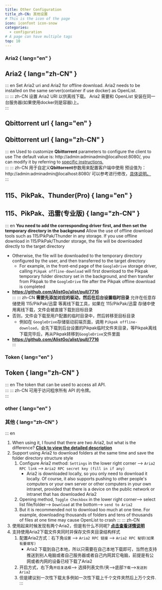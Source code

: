 ```yaml
---
title: Other Configuration
title_zh-CN: 其他设置
# This is the icon of the page
icon: iconfont icon-snow
categories:
  - configuration
# A page can have multiple tags
top: 10
---
```


### **Aria2** { lang="en" }

## **Aria2** { lang="zh-CN" }

::: en
Set Aria2 uri and Aria2 for offline download. Aria2 needs to be installed on the same server(container if use docker) as OpenList.
<br/>
:::
::: zh-CN
设置 Aria2 URI 以供离线下载。 Aria2 需要和 OpenList 安装在同一台服务器(如果使用docker则是容器)上。
<br/>
:::

## **Qbittorrent url** { lang="en" }

## **Qbittorrent url** { lang="zh-CN" }

::: en
Used to customize **Qbittorrent** parameters to configure the client to use
The default value is: http://admin:adminadmin@localhost:8080/, you can modify it by referring to [specific instructions. ](../guide/advanced/offline-download.md#_2-qbittorrent)
<br/>
:::
::: zh-CN
用于自定义**Qbittorrent**参数用来配置客户端中使用
预设值为：http://admin:adminadmin@localhost:8080/
可以参考进行修改，[具体说明。](../guide/advanced/offline-download.md#_2-qbittorrent)
<br/>
:::

## **115、PikPak、Thunder(Pro)** { lang="en" }

## **115、PikPak、迅雷(专业版)** { lang="zh-CN" }

::: en
**You need to add the corresponding driver first, and then set the temporary directory in the background**
Allow the use of offline download tools such as 115/PikPak/Thunder in any storage. If you use offline download in 115/PikPak/Thunder storage, the file will be downloaded directly to the target directory

- Otherwise, the file will be downloaded to the temporary directory configured by the user, and then transferred to the target directory
  - For example, in the front-end page of the `GoogleDrive` storage driver, calling `Pikpak offline-download` will first download to the Pikpak temporary folder directory set in the background, and then transfer from Pikpak to the `GoogleDrive` file after the Pikpak offline download is completed
- **https://github.com/AlistGo/alist/pull/7716**
  <br/>
  :::
  ::: zh-CN
  **需要先添加对应的驱动，然后在后台设置临时目录**
  允许在任意存储使用 115/PikPak/迅雷 等离线下载工具，如果在 115/PikPak/迅雷 存储中使用离线下载，文件会被直接下载到目标目录
- 否则，文件会下载至用户配置的临时目录中，然后转移至目标目录
  - 例如在 `GoogleDrive`存储驱动前端页面，调用 `Pikpak offline-download`，会先下载到后台设置的Pikpak临时文件夹目录，等Pikpak离线下载完毕后，再从Pikpak转移到`GoogleDrive`文件里面
- **https://github.com/AlistGo/alist/pull/7716**
  <br/>
  :::

### **Token** { lang="en" }

## **Token** { lang="zh-CN" }

::: en
The token that can be used to access all API.
<br/>
:::
::: zh-CN
可用于访问程序所有 API 的令牌。
<br/>
:::

### **other** { lang="en" }

### **其他** { lang="zh-CN" }

::: en

1. When using it, I found that there are two Aria2, but what is the difference? [**Click to view the detailed description**](../faq/why.md#what-is-the-difference-between-the-two-aria2)
2. Support using Aria2 to download folders at the same time and save the folder directory structure style
   1. Configure Aria2 method: `Settings` in the lower right corner --> `Aria2 RPC link` --> `Aria2 RPC secret key (fill in if any)`
      - Aria2 is downloaded locally, so you only need to download it locally. Of course, it also supports pushing to other people's computers or your own server or other computers in your own intranet, provided that there is a device on the public network or intranet that has downloaded Aria2
   2. Opening method, `Toggle Checkbox` in the lower right corner--> select list file/folder--> `Download` at the bottom--> `send to Aria2`
   3. But it is recommended not to download too much at one time. For example, downloading thousands of folders and tens of thousands of files at one time may cause OpenList to crash
      :::
      ::: zh-CN
3. 使用起来时候发现有两个Aria2，但是有什么不同呢? [**点击查看详情说明**](../faq/why.md#两个aria2有什么不同)
4. 支持使用Aria2下载文件夹同时并保存文件夹目录结构样式
   1. 配置Aria2方式：右下角`设置` --> `Aria2 RPC 链接` --> `Aria2 RPC 秘钥(如果有要填写)`
      - Aria2 下载到自己本地，所以只需要在自己本地下载即可，当然也支持推送到别人电脑或者自己服务器或者自己内网其它电脑，前提是有公网或者内网的设备已经下载了Aria2
   2. 开启方式，右下角`开启复选框`--> 选择列表文件/夹-->底部`下载`-->`发送到Aria2`
   3. 但是建议别一次性下载太多例如一次性下载上千个文件夹然后上万个文件.
      :::
